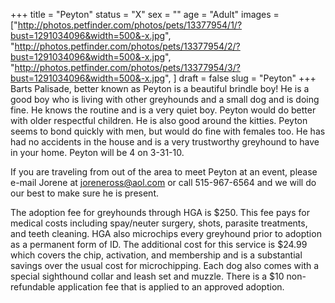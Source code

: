 +++
title = "Peyton"
status = "X"
sex = ""
age = "Adult"
images = ["http://photos.petfinder.com/photos/pets/13377954/1/?bust=1291034096&width=500&-x.jpg",
"http://photos.petfinder.com/photos/pets/13377954/2/?bust=1291034096&width=500&-x.jpg",
"http://photos.petfinder.com/photos/pets/13377954/3/?bust=1291034096&width=500&-x.jpg",
]
draft = false
slug = "Peyton"
+++
Barts Palisade, better known as Peyton is a beautiful brindle boy!  He is a good boy who is living with other greyhounds and a small dog and is doing fine.  He knows the routine and is a very quiet boy.  Peyton would do better with older respectful children.  He is also good around the kitties.  Peyton seems to bond quickly with men, but would do fine with females too.  He has had no accidents in the house and is a very trustworthy greyhound to have in your home.  Peyton will be 4 on 3-31-10. 


  If you are traveling from out of the area to meet Peyton at an event, please e-mail Jorene at joreneross@aol.com or call 515-967-6564 and we will do our best to make sure he is present.

The adoption fee for greyhounds through HGA is $250. This fee pays for medical costs including spay/neuter surgery, shots, parasite treatments, and teeth cleaning.  HGA also microchips every greyhound prior to adoption as a permanent form of ID.  The additional cost for this service is $24.99 which covers the chip, activation, and membership and is a substantial savings over the usual cost for microchipping.  Each dog also comes with a special sighthound collar and leash set and muzzle. There is a $10 non-refundable application fee that is applied to an approved adoption.

